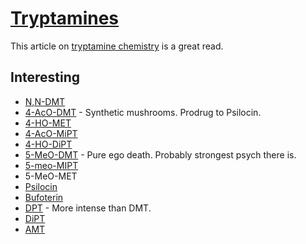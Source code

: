 # [Tryptamines](https://psychonautwiki.org/w/index.php?title=Tryptamine)
This article on [tryptamine chemistry](http://www.psychedelicstoday.com/2018/01/05/psychedelic-tryptamine-chemistry/) is a great read.

## Interesting
- [N,N-DMT](dmt.md)
- [4-AcO-DMT](https://psychonautwiki.org/wiki/4-AcO-DMT) - Synthetic mushrooms. Prodrug to Psilocin.
- [4-HO-MET](https://psychonautwiki.org/wiki/4-HO-MET)
- [4-AcO-MiPT](https://psychonautwiki.org/wiki/4-AcO-MiPT)
- [4-HO-DiPT](https://psychonautwiki.org/wiki/4-HO-DiPT)
- [5-MeO-DMT](https://psychonautwiki.org/wiki/5-MeO-DMT) - Pure ego death. Probably strongest psych there is.
- [5-meo-MIPT](https://psychonautwiki.org/w/index.php?title=5-MeO-MiPT)
- 5-MeO-MET
- [Psilocin](https://psychonautwiki.org/w/index.php?title=Psilocin)
- [Bufoterin](https://psychonautwiki.org/w/index.php?title=Bufotenin)
- [DPT](https://psychonautwiki.org/w/index.php?title=DPT) - More intense than DMT.
- [DiPT](https://psychonautwiki.org/wiki/DiPT)
- [ΑMT](https://psychonautwiki.org/w/index.php?title=%CE%91MT)